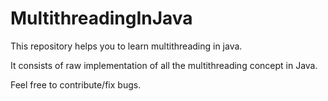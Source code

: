 # MultithreadingInJava

This repository helps you to learn multithreading in java.

It consists of raw implementation of all the multithreading concept in Java.


Feel free to contribute/fix bugs.
